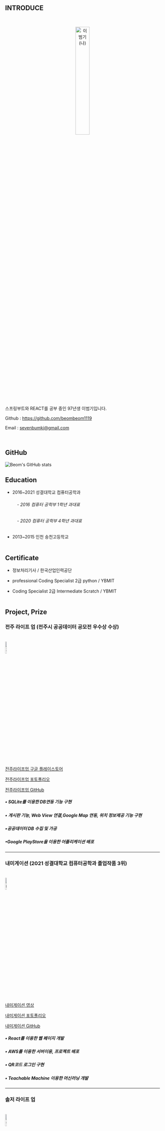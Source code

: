 

## INTRODUCE 
<br/>

<p align="center" style="..."> 
<img src="https://github.com/beombeom1119/beombeom1119/blob/main/BEOM_IMG/me.jpg?raw=true" width="30%" height="30%" title="px(픽셀) 크기 설정" alt="이범기(나)" align="center"></img>
</p>
<br/><br/>

스프링부트와 REACT를 공부 중인 97년생 이범기입니다.

Github : https://github.com/beombeom1119

Email : sevenbumki@gmail.com

<br/>

## GitHub

![Beom's GitHub stats](https://github-readme-stats.vercel.app/api?username=beombeom1119) <br/> 


## Education

* 2016~2021 성결대학교 컴퓨터공학과
 ###### ㅤㅤㅤ- 2016 컴퓨터 공학부 1학년 과대표
 ###### ㅤㅤㅤ- 2020 컴퓨터 공학부 4학년 과대표


* 2013~2015 인천 송천고등학교 <br/><br/>


## Certificate

* 정보처리기사 / 한국산업인력공단

* professional Coding Specialist 2급 python / YBMIT

* Coding Specialist 2급 Intermediate Scratch / YBMIT <br/><br/>

## Project, Prize

### **전주 라이프 업 (전주시 공공데이터 공모전 우수상 수상)**</br></br>

<img src="https://play-lh.googleusercontent.com/rjzg8U6-ZExZDYCNHV8or_afFelgo4bYTswwHq236xN3H3P8djFpfDcseI4AYx1UIA=w240-h480-rw" width="10%" height="10%" title="px(픽셀) 크기 설정" alt="전주 라이프 업" align="center"></img>
</p>

[전주라이프업 구글 플레이스토어](https://play.google.com/store/apps/details?id=com.jeonjulife.jeonjulifeup)

[전주라이프업 포토폴리오](https://drive.google.com/file/d/1pUDFJx8aye0Y8v6Ydrlwg_LEVrKQtiZ-/view?usp=sharing)

[전주라이프업 GitHub](https://github.com/beombeom1119/JeonJuLifeUp)

##### • SQLite를 이용한 DB연동 기능 구현

##### • 게시판 기능, Web View 연결,Google Map 연동, 위치 정보제공 기능 구현

##### •공공데이터 DB 수집 및 가공

##### •Google PlayStore을 이용한 어플리케이션 배포



<hr/>


### **내미게이션 (2021 성결대학교 컴퓨터공학과 졸업작품 3위)**</br></br>

<img src="https://img1.daumcdn.net/thumb/R1280x0/?scode=mtistory2&fname=https%3A%2F%2Fblog.kakaocdn.net%2Fdn%2FQtvxE%2FbtrjddApyd6%2FeIKmKh69XvpbniCQs08gLK%2Fimg.png" width="10%" height="10%" title="px(픽셀) 크기 설정" alt="내미게이션" align="center"></img>

[내미게이션 영상](https://youtu.be/4XMnau_PSn0)

[내미게이션 포토폴리오](https://drive.google.com/file/d/1K3RL_HeT-AJEmYZIaCQOy6JvhRrSk-r6/view?usp=sharing)

[내미게이션 GitHub](https://github.com/beombeom1119/Namigation/tree/WEB)

##### • React를 이용한 웹 페이지 개발

##### • AWS를 이용한 서버이용, 프로젝트 배포

##### • QR코드 로그인 구현

##### • Teachable Machine 이용한 머신러닝 개발

<hr/>


### **솔저 라이프 업** </br></br>

<img src="https://play-lh.googleusercontent.com/1cZTSvpPwioTzEriGpqJy7svn_DcaLefL_1CxRv9b20rM491ehuTshUe8-knY3J9jNc=w240-h480-rw" width="10%" height="10%" title="px(픽셀) 크기 설정" alt="솔저라이프업" align="center"></img>


[솔저라이프업 구글 플레이스토어](https://play.google.com/store/apps/details?id=com.soldier.soldierlifeup)

[솔저라이프업 GitHub](https://github.com/beombeom1119/SoldierLifeUp)


##### • SQLite를 이용한 DB연동 기능 구현

##### • Web View 연결,Google Map 연동, 위치 정보제공 기능 구현

##### • 공공데이터 DB 수집 및 가공

##### •Google PlayStore을 이용한 어플리케이션 배포

<hr/>

### **메이저타임** </br></br>

<img src="https://github.com/beombeom1119/beombeom1119/blob/main/BEOM_IMG/Major.jpg?raw=true" width="10%" height="10%" title="px(픽셀) 크기 설정" alt="메이저타임" align="center"></img>


[메이저타임 GitHub](https://play.google.com/store/apps/details?id=com.soldier.soldierlifeup)

[메이저타임 포토폴리오](https://drive.google.com/file/d/11NtuYPdBbkBO57612u-jf9llCnOIFOZn/view?usp=sharing)


##### • SQLite를 이용한 DB연동 기능 구현
##### • 게시판 기능, 항목 검색, Web View 연결,Google Map 연동, 학점 계산기, 오답노트 기능 구현













